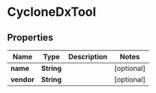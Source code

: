 

# CycloneDxTool


## Properties

| Name | Type | Description | Notes |
|------------ | ------------- | ------------- | -------------|
|**name** | **String** |  |  [optional] |
|**vendor** | **String** |  |  [optional] |



